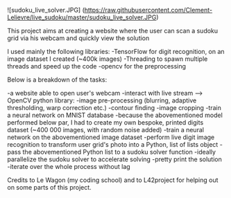 ![sudoku_live_solver.JPG] (https://raw.githubusercontent.com/Clement-Lelievre/live_sudoku/master/sudoku_live_solver.JPG)

This project aims at creating a website where the user can scan a sudoku grid via his webcam and quickly view the solution

I used mainly the following libraries:
-TensorFlow for digit recognition, on an image dataset I created (~400k images)
-Threading to spawn multiple threads and speed up the code
-opencv for the preprocessing

Below is a breakdown of the tasks:

-a website able to open user's webcam 
-interact with live stream --> OpenCV python library:
   -image pre-processing (blurring, adaptive thresholding, warp correction etc.)
   -contour finding
   -image cropping
-train a neural network on MNIST database
-because the abovementioned model performed below par, I had to create my own bespoke, printed digits dataset (~400 000 images, with random noise added)
-train a neural network on the abovementioned image dataset
-perform live digit image recognition to transform user grid's photo into a Python, list of lists object 
-pass the abovementioned Python list to a sudoku solver function 
-ideally parallelize the sudoku solver to accelerate solving 
-pretty print the solution
-iterate over the whole process without lag

Credits to Le Wagon (my coding school) and to L42project for helping out on some parts of this project.
